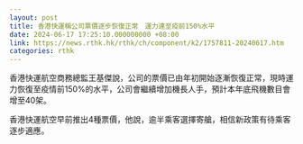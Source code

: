 ```yaml
---
layout: post
title: 香港快運稱公司票價逐步恢復正常　運力達至疫前150%水平
date: 2024-06-17 17:25:10.000000000 +08:00
link: https://news.rthk.hk/rthk/ch/component/k2/1757811-20240617.htm
categories: rthk
---
```


香港快運航空商務總監王基傑說，公司的票價已由年初開始逐漸恢復正常，現時運力恢復至疫情前150%的水平，公司會繼續增加機長人手，預計本年底飛機數目會增至40架。

香港快運航空早前推出4種票價，他說，逾半乘客選擇寄艙，相信新政策有待乘客逐步適應。
